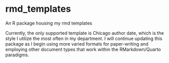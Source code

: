 # rmd_templates
An R package housing my rmd templates

Currently, the only supported template is Chicago author date, which is the style I utilize the most often in my department. I will continue updating this package as I begin using more varied formats for paper-writing and employing other document types that work within the RMarkdown/Quarto paradigms. 

